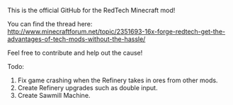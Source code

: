 This is the official GitHub for the RedTech Minecraft mod!

You can find the thread here: http://www.minecraftforum.net/topic/2351693-16x-forge-redtech-get-the-advantages-of-tech-mods-without-the-hassle/

Feel free to contribute and help out the cause!

Todo:

1. Fix game crashing when the Refinery takes in ores from other mods.
2. Create Refinery upgrades such as double input. 
3. Create Sawmill Machine.
